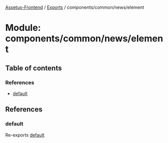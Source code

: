 [Assetux-Frontend](../README.md) / [Exports](../modules.md) / components/common/news/element

# Module: components/common/news/element

## Table of contents

### References

- [default](components_common_news_element.md#default)

## References

### default

Re-exports [default](components_common_news_element_element.md#default)
